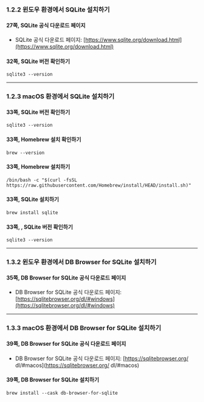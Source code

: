 ### 1.2.2 윈도우 환경에서 SQLite 설치하기

#### 27쪽, SQLite 공식 다운로드 페이지

- SQLite 공식 다운로드 페이지: [https://www.sqlite.org/download.html](https://www.sqlite.org/download.html)


#### 32쪽, SQLite 버전 확인하기 

```
sqlite3 --version
```

---

### 1.2.3 macOS 환경에서 SQLite 설치하기

#### 33쪽, SQLite 버전 확인하기

```
sqlite3 --version
```


#### 33쪽, Homebrew 설치 확인하기

```
brew --version
```


#### 33쪽, Homebrew 설치하기

```
/bin/bash -c "$(curl -fsSL https://raw.githubusercontent.com/Homebrew/install/HEAD/install.sh)"
```


#### 33쪽, SQLite 설치하기

```
brew install sqlite
```


#### 33쪽, , SQLite 버전 확인하기

```
sqlite3 --version
```

---

### 1.3.2 윈도우 환경에서 DB Browser for SQLite 설치하기

#### 35쪽, DB Browser for SQLite 공식 다운로드 페이지

- DB Browser for SQLite 공식 다운로드 페이지: [https://sqlitebrowser.org/dl/#windows](https://sqlitebrowser.org/dl/#windows)

---

### 1.3.3 macOS 환경에서 DB Browser for SQLite 설치하기

#### 39쪽, DB Browser for SQLite 공식 다운로드 페이지

- DB Browser for SQLite 공식 다운로드 페이지: [https://sqlitebrowser.org/
dl/#macos](https://sqlitebrowser.org/
dl/#macos)

#### 39쪽, DB Browser for SQLite 설치하기

```
brew install --cask db-browser-for-sqlite
```
